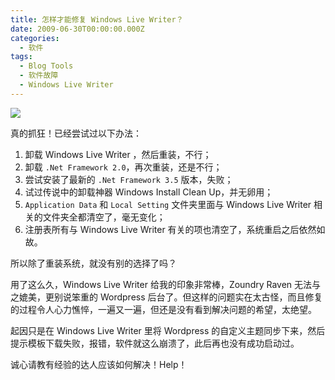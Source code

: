 ```yaml
---
title: 怎样才能修复 Windows Live Writer？
date: 2009-06-30T00:00:00.000Z
categories:
  - 软件
tags:
  - Blog Tools
  - 软件故障
  - Windows Live Writer
---
```

![](https://media.kaerozhi.com/2025/06/b1f0dbb33786cc06a12fc63b7d1b1cb9.webp)

真的抓狂！已经尝试过以下办法：

1. 卸载 Windows Live Writer ，然后重装，不行；
2. 卸载 `.Net Framework 2.0`，再次重装，还是不行；
3. 尝试安装了最新的 `.Net Framework 3.5` 版本，失败；
4. 试过传说中的卸载神器 Windows Install Clean Up，并无卵用；
5. `Application Data` 和 `Local Setting` 文件夹里面与 Windows Live Writer 相关的文件夹全都清空了，毫无变化；
6. 注册表所有与 Windows Live Writer 有关的项也清空了，系统重启之后依然如故。

所以除了重装系统，就没有别的选择了吗？

用了这么久，Windows Live Writer 给我的印象非常棒，Zoundry Raven 无法与之媲美，更别说笨重的 Wordpress 后台了。但这样的问题实在太古怪，而且修复的过程令人心力憔悴，一遍又一遍，但还是没有看到解决问题的希望，太绝望。

起因只是在 Windows Live Writer 里将 Wordpress 的自定义主题同步下来，然后提示模板下载失败，报错，软件就这么崩溃了，此后再也没有成功启动过。

诚心请教有经验的达人应该如何解决！Help！
